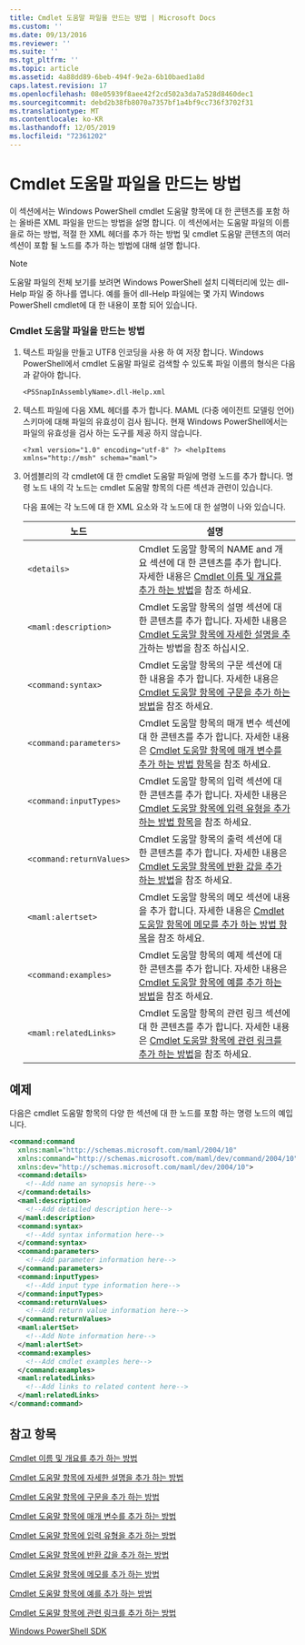 ```yaml
---
title: Cmdlet 도움말 파일을 만드는 방법 | Microsoft Docs
ms.custom: ''
ms.date: 09/13/2016
ms.reviewer: ''
ms.suite: ''
ms.tgt_pltfrm: ''
ms.topic: article
ms.assetid: 4a88dd89-6beb-494f-9e2a-6b10baed1a8d
caps.latest.revision: 17
ms.openlocfilehash: 08e05939f8aee42f2cd502a3da7a528d8460dec1
ms.sourcegitcommit: debd2b38fb8070a7357bf1a4bf9cc736f3702f31
ms.translationtype: MT
ms.contentlocale: ko-KR
ms.lasthandoff: 12/05/2019
ms.locfileid: "72361202"
---
```

# <a name="how-to-create-the-cmdlet-help-file"></a>Cmdlet 도움말 파일을 만드는 방법

이 섹션에서는 Windows PowerShell cmdlet 도움말 항목에 대 한 콘텐츠를 포함 하는 올바른 XML 파일을 만드는 방법을 설명 합니다. 이 섹션에서는 도움말 파일의 이름을로 하는 방법, 적절 한 XML 헤더를 추가 하는 방법 및 cmdlet 도움말 콘텐츠의 여러 섹션이 포함 될 노드를 추가 하는 방법에 대해 설명 합니다.

> [!NOTE]
> 도움말 파일의 전체 보기를 보려면 Windows PowerShell 설치 디렉터리에 있는 dll-Help 파일 중 하나를 엽니다. 예를 들어 dll-Help 파일에는 몇 가지 Windows PowerShell cmdlet에 대 한 내용이 포함 되어 있습니다.

### <a name="how-to-create-a-cmdlet-help-file"></a>Cmdlet 도움말 파일을 만드는 방법

1. 텍스트 파일을 만들고 UTF8 인코딩을 사용 하 여 저장 합니다. Windows PowerShell에서 cmdlet 도움말 파일로 검색할 수 있도록 파일 이름의 형식은 다음과 같아야 합니다.

   `<PSSnapInAssemblyName>.dll-Help.xml`

2. 텍스트 파일에 다음 XML 헤더를 추가 합니다. MAML (다중 에이전트 모델링 언어) 스키마에 대해 파일의 유효성이 검사 됩니다. 현재 Windows PowerShell에서는 파일의 유효성을 검사 하는 도구를 제공 하지 않습니다.

   `<?xml version="1.0" encoding="utf-8" ?> <helpItems xmlns="http://msh" schema="maml">`

3. 어셈블리의 각 cmdlet에 대 한 cmdlet 도움말 파일에 명령 노드를 추가 합니다. 명령 노드 내의 각 노드는 cmdlet 도움말 항목의 다른 섹션과 관련이 있습니다.

   다음 표에는 각 노드에 대 한 XML 요소와 각 노드에 대 한 설명이 나와 있습니다.

   |노드|설명|
   |----------|-----------------|
   |`<details>`|Cmdlet 도움말 항목의 NAME and 개요 섹션에 대 한 콘텐츠를 추가 합니다. 자세한 내용은 [Cmdlet 이름 및 개요를 추가 하는 방법](./how-to-add-the-cmdlet-name-and-synopsis-to-a-cmdlet-help-topic.md)을 참조 하세요.|
   |`<maml:description>`|Cmdlet 도움말 항목의 설명 섹션에 대 한 콘텐츠를 추가 합니다. 자세한 내용은 [Cmdlet 도움말 항목에 자세한 설명을 추가](./how-to-add-a-cmdlet-description.md)하는 방법을 참조 하십시오.|
   |`<command:syntax>`|Cmdlet 도움말 항목의 구문 섹션에 대 한 내용을 추가 합니다. 자세한 내용은 [Cmdlet 도움말 항목에 구문을 추가 하는 방법](./how-to-add-syntax-to-a-cmdlet-help-topic.md)을 참조 하세요.|
   |`<command:parameters>`|Cmdlet 도움말 항목의 매개 변수 섹션에 대 한 콘텐츠를 추가 합니다. 자세한 내용은 [Cmdlet 도움말 항목에 매개 변수를 추가 하는 방법 항목](./how-to-add-parameter-information.md)을 참조 하세요.|
   |`<command:inputTypes>`|Cmdlet 도움말 항목의 입력 섹션에 대 한 콘텐츠를 추가 합니다. 자세한 내용은 [Cmdlet 도움말 항목에 입력 유형을 추가 하는 방법 항목](./how-to-add-input-types-to-a-cmdlet-help-topic.md)을 참조 하세요.|
   |`<command:returnValues>`|Cmdlet 도움말 항목의 출력 섹션에 대 한 콘텐츠를 추가 합니다. 자세한 내용은 [Cmdlet 도움말 항목에 반환 값을 추가 하는 방법](./how-to-add-return-values-to-a-cmdlet-help-topic.md)을 참조 하세요.|
   |`<maml:alertset>`|Cmdlet 도움말 항목의 메모 섹션에 내용을 추가 합니다. 자세한 내용은 [Cmdlet 도움말 항목에 메모를 추가 하는 방법 항목](./how-to-add-notes-to-a-cmdlet-help-topic.md)을 참조 하세요.|
   |`<command:examples>`|Cmdlet 도움말 항목의 예제 섹션에 대 한 콘텐츠를 추가 합니다. 자세한 내용은 [Cmdlet 도움말 항목에 예를 추가 하는 방법](./how-to-add-examples-to-a-cmdlet-help-topic.md)을 참조 하세요.|
   |`<maml:relatedLinks>`|Cmdlet 도움말 항목의 관련 링크 섹션에 대 한 콘텐츠를 추가 합니다. 자세한 내용은 [Cmdlet 도움말 항목에 관련 링크를 추가 하는 방법](./how-to-add-related-links-to-a-cmdlet-help-topic.md)을 참조 하세요.|

## <a name="example"></a>예제

 다음은 cmdlet 도움말 항목의 다양 한 섹션에 대 한 노드를 포함 하는 명령 노드의 예입니다.

```xml
<command:command
  xmlns:maml="http://schemas.microsoft.com/maml/2004/10"
  xmlns:command="http://schemas.microsoft.com/maml/dev/command/2004/10"
  xmlns:dev="http://schemas.microsoft.com/maml/dev/2004/10">
  <command:details>
    <!--Add name an synopsis here-->
  </command:details>
  <maml:description>
    <!--Add detailed description here-->
  </maml:description>
  <command:syntax>
    <!--Add syntax information here-->
  </command:syntax>
  <command:parameters>
    <!--Add parameter information here-->
  </command:parameters>
  <command:inputTypes>
    <!--Add input type information here-->
  </command:inputTypes>
  <command:returnValues>
    <!--Add return value information here-->
  </command:returnValues>
  <maml:alertSet>
    <!--Add Note information here-->
  </maml:alertSet>
  <command:examples>
    <!--Add cmdlet examples here-->
  </command:examples>
  <maml:relatedLinks>
    <!--Add links to related content here-->
  </maml:relatedLinks>
</command:command>
```

## <a name="see-also"></a>참고 항목

 [Cmdlet 이름 및 개요를 추가 하는 방법](./how-to-add-the-cmdlet-name-and-synopsis-to-a-cmdlet-help-topic.md)

 [Cmdlet 도움말 항목에 자세한 설명을 추가 하는 방법](./how-to-add-a-cmdlet-description.md)

 [Cmdlet 도움말 항목에 구문을 추가 하는 방법](./how-to-add-syntax-to-a-cmdlet-help-topic.md)

 [Cmdlet 도움말 항목에 매개 변수를 추가 하는 방법](./how-to-add-parameter-information.md)

 [Cmdlet 도움말 항목에 입력 유형을 추가 하는 방법](./how-to-add-input-types-to-a-cmdlet-help-topic.md)

 [Cmdlet 도움말 항목에 반환 값을 추가 하는 방법](./how-to-add-return-values-to-a-cmdlet-help-topic.md)

 [Cmdlet 도움말 항목에 메모를 추가 하는 방법](./how-to-add-notes-to-a-cmdlet-help-topic.md)

 [Cmdlet 도움말 항목에 예를 추가 하는 방법](./how-to-add-examples-to-a-cmdlet-help-topic.md)

 [Cmdlet 도움말 항목에 관련 링크를 추가 하는 방법](./how-to-add-related-links-to-a-cmdlet-help-topic.md)

 [Windows PowerShell SDK](../windows-powershell-reference.md)